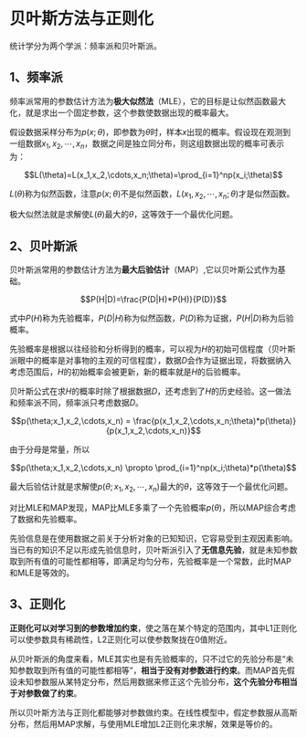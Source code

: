 # 贝叶斯方法与正则化

统计学分为两个学派：频率派和贝叶斯派。

## 1、频率派

频率派常用的参数估计方法为**极大似然法**（MLE），它的目标是让似然函数最大化，就是求出一个固定参数，这个参数使数据出现的概率最大。

假设数据采样分布为$p(x;\theta)$，即参数为$\theta$时，样本$x$出现的概率。假设现在观测到一组数据$x_1,x_2,\cdots,x_n$，数据之间是独立同分布，则这组数据出现的概率可表示为：

$$L(\theta)=L(x_1,x_2,\cdots,x_n;\theta)=\prod_{i=1}^np(x_i;\theta)$$

$L(\theta)$称为似然函数，注意$p(x;\theta)$不是似然函数，$L(x_1,x_2,\cdots,x_n;\theta)$才是似然函数。

极大似然法就是求解使$L(\theta)$最大的$\theta$，这等效于一个最优化问题。

## 2、贝叶斯派

贝叶斯派常用的参数估计方法为**最大后验估计**（MAP）,它以贝叶斯公式作为基础。

$$P(H|D)=\frac{P(D|H)*P(H)}{P(D)}$$

式中$P(H)$称为先验概率，$P(D|H)$称为似然函数，$P(D)$称为证据，$P(H|D)$称为后验概率。

先验概率是根据以往经验和分析得到的概率，可以视为$H$的初始可信程度（贝叶斯派眼中的概率是对事物的主观的可信程度），数据$D$会作为证据出现，将数据纳入考虑范围后，$H$的初始概率会被更新，新的概率就是$H$的后验概率。

贝叶斯公式在求$H$的概率时除了根据数据$D$，还考虑到了$H$的历史经验。这一做法和频率派不同，频率派只考虑数据$D$。

$$p(\theta;x_1,x_2,\cdots,x_n) = \frac{p(x_1,x_2,\cdots,x_n;\theta)*p(\theta)}{p(x_1,x_2,\cdots,x_n)}$$

由于分母是常量，所以

$$p(\theta;x_1,x_2,\cdots,x_n) \propto \prod_{i=1}^np(x_i;\theta)*p(\theta)$$

最大后验估计就是求解使$p(\theta;x_1,x_2,\cdots,x_n)$最大的$\theta$，这等效于一个最优化问题。

对比MLE和MAP发现，MAP比MLE多乘了一个先验概率$p(\theta)$，所以MAP综合考虑了数据和先验概率。

先验信息是在使用数据之前关于分析对象的已知知识，它容易受到主观因素影响。当已有的知识不足以形成先验信息时，贝叶斯派引入了**无信息先验**，就是未知参数取到所有值的可能性都相等，即满足均匀分布，先验概率是一个常数，此时MAP和MLE是等效的。


## 3、正则化

**正则化可以对学习到的参数增加约束**，使之落在某个特定的范围内，其中L1正则化可以使参数具有稀疏性，L2正则化可以使参数聚拢在0值附近。

从贝叶斯派的角度来看，MLE其实也是有先验概率的，只不过它的先验分布是“未知参数取到所有值的可能性都相等”，**相当于没有对参数进行约束**。而MAP首先假设未知参数服从某特定分布，然后用数据来修正这个先验分布，**这个先验分布相当于对参数做了约束**。

所以贝叶斯方法与正则化都能够对参数做约束。在线性模型中，假定参数服从高斯分布，然后用MAP求解，与使用MLE增加L2正则化来求解，效果是等价的。

